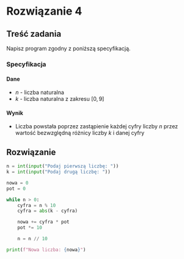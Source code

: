 # Rozwiązanie 4

## Treść zadania

Napisz program zgodny z poniższą specyfikacją.

### Specyfikacja

#### Dane

* $n$ - liczba naturalna
* $k$ - liczba naturalna z zakresu $[0,9]$

#### Wynik

* Liczba powstała poprzez zastąpienie każdej cyfry liczby $n$ przez wartość bezwzględną różnicy liczby $k$ i danej cyfry

## Rozwiązanie

```python
n = int(input("Podaj pierwszą liczbę: "))
k = int(input("Podaj drugą liczbę: "))

nowa = 0
pot = 0

while n > 0:
    cyfra = n % 10
    cyfra = abs(k - cyfra)

    nowa += cyfra * pot
    pot *= 10

    n = n // 10

print(f"Nowa liczba: {nowa}")
```
